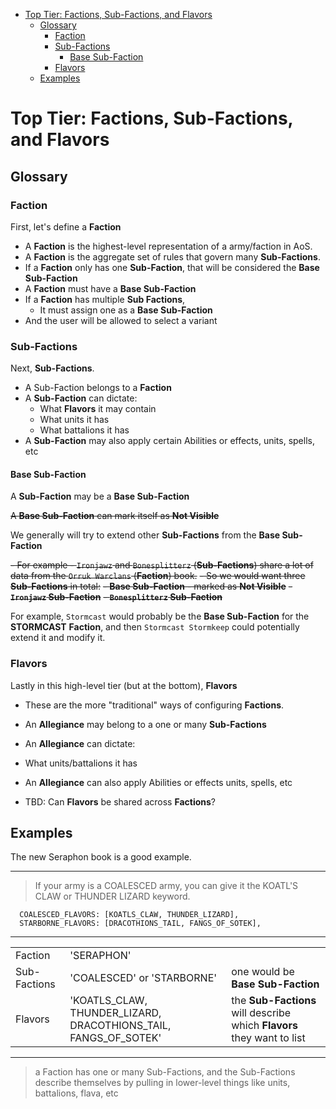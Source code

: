 - [Top Tier: Factions, Sub-Factions, and Flavors](#top-tier-factions-sub-factions-and-flavors)
  - [Glossary](#glossary)
    - [Faction](#faction)
    - [Sub-Factions](#sub-factions)
      - [Base Sub-Faction](#base-sub-faction)
    - [Flavors](#flavors)
  - [Examples](#examples)

# Top Tier: Factions, Sub-Factions, and Flavors


## Glossary

### Faction

First, let's define a **Faction**

- A **Faction** is the highest-level representation of a army/faction in AoS.
- A **Faction** is the aggregate set of rules that govern many **Sub-Factions**. 
- If a **Faction** only has one **Sub-Faction**, that will be considered the **Base Sub-Faction**
 - A **Faction** must have a **Base Sub-Faction** 
- If a **Faction** has multiple **Sub Factions**, 
  - It must assign one as a **Base Sub-Faction**
 - And the user will be allowed to select a variant

### Sub-Factions

Next, **Sub-Factions**.

- A Sub-Faction belongs to a **Faction**
- A **Sub-Faction** can dictate:
  - What **Flavors** it may contain
  - What units it has
  - What battalions it has
- A **Sub-Faction** may also apply certain Abilities or effects, units, spells, etc

#### Base Sub-Faction

A **Sub-Faction** may be a **Base Sub-Faction**

~~A **Base Sub-Faction** can mark itself as **Not Visible**~~

We generally will try to extend other **Sub-Factions** from the **Base Sub-Faction**

  ~~- For example - `Ironjawz` and `Bonesplitterz` (**Sub-Factions**) share a lot of data from the `Orruk Warclans` (**Faction**) book.~~
  ~~- So we would want three **Sub-Factions** in total:~~
    ~~- **Base Sub-Faction** - marked as **Not Visible**~~
    ~~- **`Ironjawz` Sub-Faction**~~
    ~~- **`Bonesplitterz` Sub-Faction**~~

For example, `Stormcast` would probably be the **Base Sub-Faction** for the **STORMCAST** **Faction**, and then `Stormcast Stormkeep` could potentially extend it and modify it.

### Flavors

Lastly in this high-level tier (but at the bottom), **Flavors**

- These are the more "traditional" ways of configuring **Factions**. 
- An **Allegiance** may belong to a one or many **Sub-Factions**
- An **Allegiance** can dictate:
- What units/battalions it has
- An **Allegiance** can also apply Abilities or effects units, spells, etc

- TBD: Can **Flavors** be shared across **Factions**?

## Examples

The new Seraphon book is a good example.


---
> If your army is a COALESCED army, you can give it the KOATL'S CLAW or THUNDER LIZARD keyword.

```
  COALESCED_FLAVORS: [KOATLS_CLAW, THUNDER_LIZARD],
  STARBORNE_FLAVORS: [DRACOTHIONS_TAIL, FANGS_OF_SOTEK],
```

---

|              |                                                                 |                                                                        |
| ------------ | --------------------------------------------------------------- | ---------------------------------------------------------------------- |
| Faction      | 'SERAPHON'                                                      |                                                                        |
| Sub-Factions | 'COALESCED' or 'STARBORNE'                                      | one would be **Base Sub-Faction**                                      |
| Flavors  | 'KOATLS_CLAW, THUNDER_LIZARD, DRACOTHIONS_TAIL, FANGS_OF_SOTEK' | the **Sub-Factions** will describe which **Flavors** they want to list |

---

 > a Faction has one or many Sub-Factions, and the Sub-Factions describe themselves by pulling in lower-level things like units, battalions, flava, etc